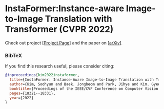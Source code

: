 # InstaFormer:Instance-aware Image-to-Image Translation with Transformer (CVPR 2022)

Check out project [[Project Page](https://KU-CVLAB.github.io/InstaFormer/)] and the paper on [[arXiv](https://arxiv.org/abs/2203.16248)].

### BibTeX
If you find this research useful, please consider citing:
````BibTeX
@inproceedings{kim2022instaformer,
  title={InstaFormer: Instance-Aware Image-to-Image Translation with Transformer},
  author={Kim, Soohyun and Baek, Jongbeom and Park, Jihye and Kim, Gyeongnyeon and Kim, Seungryong},
  booktitle={Proceedings of the IEEE/CVF Conference on Computer Vision and Pattern Recognition},
  pages={18321--18331},
  year={2022}
}

